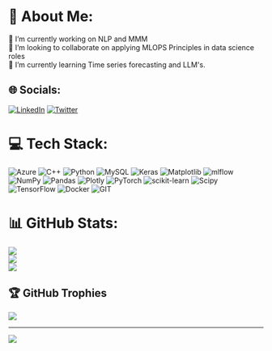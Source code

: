# 💫 About Me:
🔭 I’m currently working on NLP and MMM<br>👯 I’m looking to collaborate on applying MLOPS Principles in data science roles<br>🌱 I’m currently learning Time series forecasting and LLM's.<br>


## 🌐 Socials:
[![LinkedIn](https://img.shields.io/badge/LinkedIn-%230077B5.svg?logo=linkedin&logoColor=white)](https://linkedin.com/in/https://www.linkedin.com/in/shyamsundar007/) [![Twitter](https://img.shields.io/badge/Twitter-%231DA1F2.svg?logo=Twitter&logoColor=white)](https://twitter.com/https://twitter.com/SHYAMSU34943897) 

# 💻 Tech Stack:
![Azure](https://img.shields.io/badge/azure-%230072C6.svg?style=plastic&logo=microsoftazure&logoColor=white) ![C++](https://img.shields.io/badge/c++-%2300599C.svg?style=plastic&logo=c%2B%2B&logoColor=white) ![Python](https://img.shields.io/badge/python-3670A0?style=plastic&logo=python&logoColor=ffdd54) ![MySQL](https://img.shields.io/badge/mysql-%2300000f.svg?style=plastic&logo=mysql&logoColor=white) ![Keras](https://img.shields.io/badge/Keras-%23D00000.svg?style=plastic&logo=Keras&logoColor=white) ![Matplotlib](https://img.shields.io/badge/Matplotlib-%23ffffff.svg?style=plastic&logo=Matplotlib&logoColor=black) ![mlflow](https://img.shields.io/badge/mlflow-%23d9ead3.svg?style=plastic&logo=numpy&logoColor=blue) ![NumPy](https://img.shields.io/badge/numpy-%23013243.svg?style=plastic&logo=numpy&logoColor=white) ![Pandas](https://img.shields.io/badge/pandas-%23150458.svg?style=plastic&logo=pandas&logoColor=white) ![Plotly](https://img.shields.io/badge/Plotly-%233F4F75.svg?style=plastic&logo=plotly&logoColor=white) ![PyTorch](https://img.shields.io/badge/PyTorch-%23EE4C2C.svg?style=plastic&logo=PyTorch&logoColor=white) ![scikit-learn](https://img.shields.io/badge/scikit--learn-%23F7931E.svg?style=plastic&logo=scikit-learn&logoColor=white) ![Scipy](https://img.shields.io/badge/SciPy-%230C55A5.svg?style=plastic&logo=scipy&logoColor=%white) ![TensorFlow](https://img.shields.io/badge/TensorFlow-%23FF6F00.svg?style=plastic&logo=TensorFlow&logoColor=white) ![Docker](https://img.shields.io/badge/docker-%230db7ed.svg?style=plastic&logo=docker&logoColor=white) ![GIT](https://img.shields.io/badge/Git-fc6d26?style=plastic&logo=git&logoColor=white)
# 📊 GitHub Stats:
![](https://github-readme-stats.vercel.app/api?username=Shyam-Sundar-7&theme=dark&hide_border=false&include_all_commits=true&count_private=false)<br/>
![](https://github-readme-streak-stats.herokuapp.com/?user=Shyam-Sundar-7&theme=dark&hide_border=false)<br/>
![](https://github-readme-stats.vercel.app/api/top-langs/?username=Shyam-Sundar-7&theme=dark&hide_border=false&include_all_commits=true&count_private=false&layout=compact)

## 🏆 GitHub Trophies
![](https://github-profile-trophy.vercel.app/?username=Shyam-Sundar-7&theme=onedark&no-frame=false&no-bg=false&margin-w=4)

---
[![](https://visitcount.itsvg.in/api?id=Shyam-Sundar-7&icon=0&color=0)](https://visitcount.itsvg.in)

<!-- Proudly created with GPRM ( https://gprm.itsvg.in ) -->